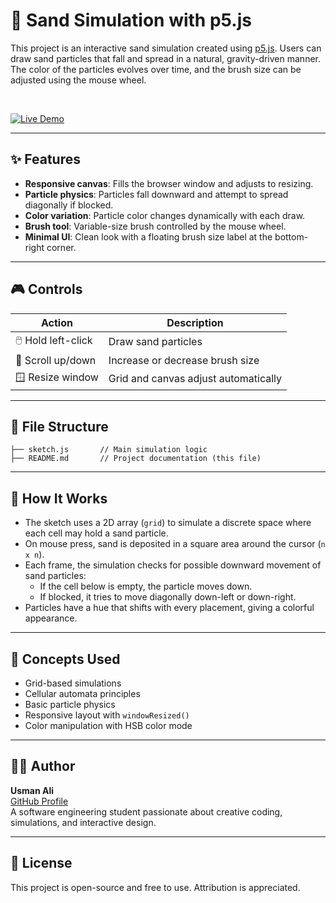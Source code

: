 # 🌈 Sand Simulation with p5.js

This project is an interactive sand simulation created using [p5.js](https://p5js.org/). Users can draw sand particles that fall and spread in a natural, gravity-driven manner. The color of the particles evolves over time, and the brush size can be adjusted using the mouse wheel.

<br/>

[![Live Demo](https://img.shields.io/badge/Live%20Demo-Click%20Here-%2300bcd4?style=for-the-badge&logo=p5.js&logoColor=white)](https://editor.p5js.org/Usman_Ali/full/BJpcsEywC)

---

## ✨ Features

- **Responsive canvas**: Fills the browser window and adjusts to resizing.
- **Particle physics**: Particles fall downward and attempt to spread diagonally if blocked.
- **Color variation**: Particle color changes dynamically with each draw.
- **Brush tool**: Variable-size brush controlled by the mouse wheel.
- **Minimal UI**: Clean look with a floating brush size label at the bottom-right corner.

---

## 🎮 Controls

| Action                 | Description                              |
|------------------------|------------------------------------------|
| 🖱️ Hold left-click     | Draw sand particles                       |
| 🔄 Scroll up/down      | Increase or decrease brush size          |
| 🪟 Resize window       | Grid and canvas adjust automatically     |

---

## 📁 File Structure

```
├── sketch.js       // Main simulation logic
├── README.md       // Project documentation (this file)
```

---

## 🔧 How It Works

- The sketch uses a 2D array (`grid`) to simulate a discrete space where each cell may hold a sand particle.
- On mouse press, sand is deposited in a square area around the cursor (`n x n`).
- Each frame, the simulation checks for possible downward movement of sand particles:
  - If the cell below is empty, the particle moves down.
  - If blocked, it tries to move diagonally down-left or down-right.
- Particles have a hue that shifts with every placement, giving a colorful appearance.

---

## 🧠 Concepts Used

- Grid-based simulations
- Cellular automata principles
- Basic particle physics
- Responsive layout with `windowResized()`
- Color manipulation with HSB color mode

---

## 🧑‍🎨 Author

**Usman Ali**  
[GitHub Profile](https://github.com/UsmanAli404) <!-- Add your GitHub link if available -->  
A software engineering student passionate about creative coding, simulations, and interactive design.

---

## 📜 License

This project is open-source and free to use. Attribution is appreciated.
